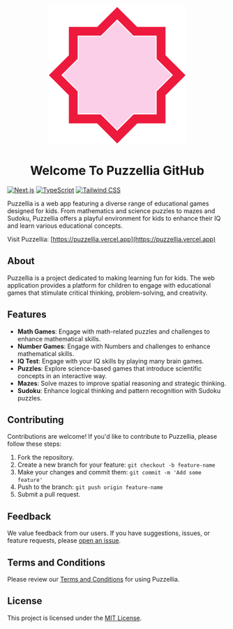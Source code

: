 <p align='center'>
  <a href='https://puzzellia.vercel.app'><img src='public/puzzellia.svg' width='320' height='320' /></a>
</p>

<h1 align='center'>Welcome To Puzzellia GitHub</h1>

[![Next.js](https://img.shields.io/badge/Next.js-11.1.2-blue)](https://nextjs.org/) [![TypeScript](https://img.shields.io/badge/TypeScript-4.4.3-blue)](https://www.typescriptlang.org/) [![Tailwind CSS](https://img.shields.io/badge/Tailwind%20CSS-2.2.16-blue)](https://tailwindcss.com/)

Puzzellia is a web app featuring a diverse range of educational games designed for kids. From mathematics and science puzzles to mazes and Sudoku, Puzzellia offers a playful environment for kids to enhance their IQ and learn various educational concepts.

Visit Puzzellia: [https://puzzellia.vercel.app](https://puzzellia.vercel.app)

## About

Puzzellia is a project dedicated to making learning fun for kids. The web application provides a platform for children to engage with educational games that stimulate critical thinking, problem-solving, and creativity.

## Features

- **Math Games**: Engage with math-related puzzles and challenges to enhance mathematical skills.
- **Number Games**: Engage with Numbers and challenges to enhance mathematical skills.
- **IQ Test**: Engage with your IQ skills by playing many brain games.
- **Puzzles**: Explore science-based games that introduce scientific concepts in an interactive way.
- **Mazes**: Solve mazes to improve spatial reasoning and strategic thinking.
- **Sudoku**: Enhance logical thinking and pattern recognition with Sudoku puzzles.

## Contributing

Contributions are welcome! If you'd like to contribute to Puzzellia, please follow these steps:

1. Fork the repository.
2. Create a new branch for your feature: `git checkout -b feature-name`
3. Make your changes and commit them: `git commit -m 'Add some feature'`
4. Push to the branch: `git push origin feature-name`
5. Submit a pull request.

## Feedback

We value feedback from our users. If you have suggestions, issues, or feature requests, please [open an issue](https://github.com/your-username/puzzellia/issues).

## Terms and Conditions

Please review our [Terms and Conditions](TERMS.md) for using Puzzellia.

## License

This project is licensed under the [MIT License](LICENSE).
